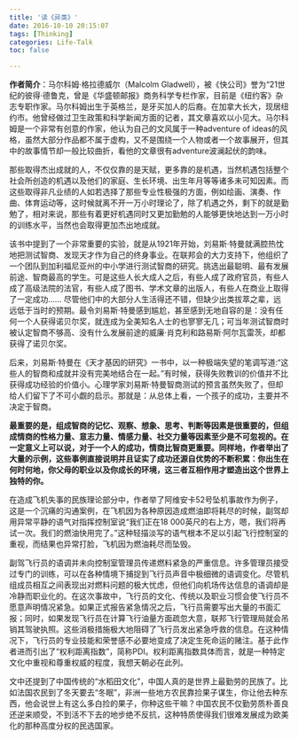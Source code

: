 ```yaml
---
title: '读《异类》'
date: 2016-10-10 20:15:07
tags: [Thinking]
categories: Life-Talk
toc: false

---
```


**作者简介**：马尔科姆·格拉德威尔（Malcolm Gladwell），被《快公司》誉为“21世纪的彼得·德鲁克，曾是《华盛顿邮报》商务科学专栏作家，目前是《纽约客》杂志专职作家。马尔科姆出生于英格兰，是牙买加人的后裔。在加拿大长大，现居纽约市。他曾经做过卫生政策和科学新闻方面的记者，其文章喜欢以小见大。马尔科姆是一个非常有创意的作家，他认为自己的文风属于一种adventure of ideas的风格，虽然大部分作品都不属于虚构，又不是围绕一个人物或者一个故事展开，但其中的故事情节却一般比较曲折，看他的文章很有adventure波澜起伏的韵味。

那些取得杰出成就的人，不仅仅靠的是天赋，更多靠的是机遇，当然机遇包括整个社会所创造的机遇以及他们的家庭、生长环境、出生年月等等诸多未可知因素。而这些取得非凡业绩的人如若选择了那些专业性极强的方面，例如绘画、演奏、作曲、体育运动等，这时候就离不开一万小时理论了，除了机遇之外，剩下的就是勤勉了，相对来说，那些有着更好机遇同时又更加勤勉的人能够更快地达到一万小时的训练水平，当然也会取得更加杰出地成就。

该书中提到了一个非常重要的实验，就是从1921年开始，刘易斯·特曼就满腔热忱地把测试智商、发现天才作为自己的终身事业。在联邦会的大力支持下，他组织了一个团队到加利福尼亚州的中小学进行测试智商的研究。挑选出最聪明、最有发展前途、智商最高的学生。可是这些人长大成人之后，有些人成了政府官员，有些人成了高级法院的法官，有些人成了图书、学术文章的出版人，有些人在商业上取得了一定成功...... 尽管他们中的大部分人生活得还不错，但缺少出类拔萃之辈，远远低于当时的预期。最令刘易斯·特曼感到尴尬，甚至感到无地自容的是：没有任何一个人获得诺贝尔奖，就连成为全美知名人士的也寥寥无几；可当年测试智商时被认定智商不够高、没有什么发展前途的威廉·肖克利和路易斯·阿尔瓦雷茨，却都获得了诺贝尔奖。

后来，刘易斯·特曼在《天才基因的研究》一书中，以一种极端失望的笔调写道:“这些人的智商和成就并没有完美地结合在一起。”有时候，获得失败教训的价值并不比获得成功经验的价值小。心理学家刘易斯·特曼智商测试的预言虽然失败了，但却给人们留下了不可小觑的启示。那就是：从总体上看，一个孩子的成功，主要并不决定于智商。

**最重要的是，组成智商的记忆、观察、想象、思考、判断等因素是很重要的，但组成情商的性格力量、意志力量、情感力量、社交力量等因素至少是不可忽视的。在一定意义上可以说，对于一个人的成功，情商比智商更重要。同样地，作者举出了大量的示例，这些事例直接说明并且证实了成功还源自优势的不断积累：你出生在何时何地，你父母的职业以及你成长的环境，这三者互相作用才塑造出这个世界上独特的你。**

在造成飞机失事的民族理论部分中，作者举了阿维安卡52号坠机事故作为例子，这是一个沉痛的沟通案例，在飞机因为各种原因造成燃油即将耗尽的时候，副驾却用异常平静的语气对指挥控制室说“我们正在18 000英尺的右上方，嗯，我们将再试一次。我们的燃油快用完了。”这种轻描淡写的语气根本不足以引起飞行控制室的重视，而结果也异常打脸，飞机因为燃油耗尽而坠毁。

副驾飞行员的语调并未向控制室管理员传递燃料紧急的严重信息。许多管理员接受过专门的训练，可以在各种情境下捕捉到飞行员声音中极细微的语调变化。尽管机组成员相互之间表现出对燃料问题的极大忧虑，但他们向机场传达信息的语调却是冷静而职业化的。在这次事故中，飞行员的文化、传统以及职业习惯会使飞行员不愿意声明情况紧急。如果正式报告紧急情况之后，飞行员需要写出大量的书面汇报；同时，如果发现飞行员在计算飞行油量方面疏忽大意，联邦飞行管理局就会吊销其驾驶执照。这些消极措施极大地阻碍了飞行员发出紧急呼救的信息。在这种情况下，飞行员的专业技能和荣誉感不必要地变成了决定生死命运的赌注。基于此作者进而引出了“权利距离指数”，简称PDI。权利距离指数具体而言，就是一种特定文化中重视和尊重权威的程度，我想天朝必在此列。

文中还提到了中国传统的“水稻田文化”，中国人真的是世界上最勤劳的民族了。比如法国农民到了冬天要去“冬眠”，非洲一些地方农民靠捡果子谋生，你让他去种东西，他会说世上有这么多白捡的果子，你种这些干嘛？中国农民不仅勤劳质朴善良还逆来顺受，不到活不下去的地步绝不反抗，这种特质使得我们很难发展成为欧美化的那种高度分权的民选国家。